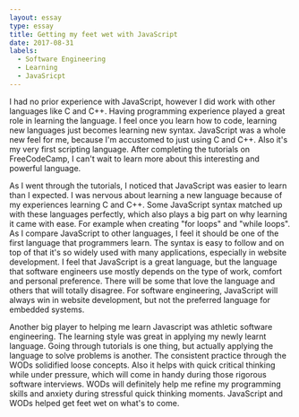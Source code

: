 ```yaml
---
layout: essay
type: essay
title: Getting my feet wet with JavaScript
date: 2017-08-31
labels:
  - Software Engineering
  - Learning
  - JavaSricpt
---
```


I had no prior experience with JavaScript, however I did work with other languages like C and C++. Having programming experience played a great role in learning the language. I feel once you learn how to code, learning new languages just becomes learning new syntax. JavaScript was a whole new feel for me, because I'm accustomed to just using C and C++. Also it's my very first scripting language. After completing the tutorials on FreeCodeCamp, I can't wait to learn more about this interesting and powerful language.

As I went through the tutorials, I noticed that JavaScript was easier to learn than I expected. I was nervous about learning a new language because of my experiences learning C and C++. Some JavaScript syntax matched up with these languages perfectly, which also plays a big part on why learning it came with ease. For example when creating "for loops" and "while loops". As I compare JavaScript to other languages, I feel it should be one of the first language that programmers learn. The syntax is easy to follow and on top of that it's so widely used with many applications, especially in website development. I feel that JavaScript is a great language, but the language that software engineers use mostly depends on the type of work, comfort and personal preference. There will be some that love the language and others that will totally disagree. For software engineering, JavaScript will always win in website development, but not the preferred language for embedded systems.

Another big player to helping me learn Javascript was athletic software engineering. The learning style was great in applying my newly learnt language. Going through tutorials is one thing, but actually applying the language to solve problems is another. The consistent practice through the WODs solidified loose concepts. Also it helps with quick critical thinking while under pressure, which will come in handy during those rigorous software interviews. WODs will definitely help me refine my programming skills and anxiety during stressful quick thinking moments. JavaScript and WODs helped get feet wet on what's to come.
